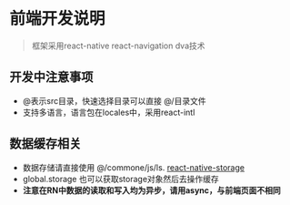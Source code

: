 # 前端开发说明
> 框架采用react-native react-navigation dva技术

## 开发中注意事项
- @表示src目录，快速选择目录可以直接 @/目录文件
- 支持多语言，语言包在locales中，采用react-intl

## 数据缓存相关
- 数据存储请直接使用 @/commone/js/ls. [react-native-storage](https://github.com/sunnylqm/react-native-storage/blob/HEAD/README.zh-CN.md)
- global.storage 也可以获取storage对象然后去操作缓存
- **注意在RN中数据的读取和写入均为异步，请用async，与前端页面不相同**
